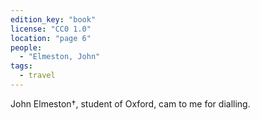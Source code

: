 ```yaml
---
edition_key: "book"
license: "CC0 1.0"
location: "page 6"
people:
  - "Elmeston, John"
tags:
  - travel
---
```

John Elmeston†, student of Oxford, cam to me for
dialling.
